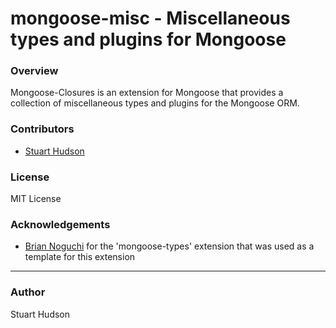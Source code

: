 mongoose-misc - Miscellaneous types and plugins for Mongoose
=============

### Overview

Mongoose-Closures is an extension for Mongoose that provides a collection of miscellaneous types and plugins for the
Mongoose ORM.  

### Contributors
- [Stuart Hudson](https://github.com/goulash1971)

### License
MIT License

### Acknowledgements
- [Brian Noguchi](https://github.com/bnoguchi) for the 'mongoose-types' extension that was used as a template for this extension

---
### Author
Stuart Hudson		 
